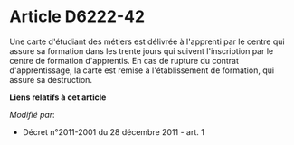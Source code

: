 # Article D6222-42

Une carte d'étudiant des métiers est délivrée à l'apprenti par le centre qui assure sa formation dans les trente jours qui
suivent l'inscription par le centre de formation d'apprentis. En cas de rupture du contrat d'apprentissage, la carte est
remise à l'établissement de formation, qui assure sa destruction.

**Liens relatifs à cet article**

_Modifié par_:

  - Décret n°2011-2001 du 28 décembre 2011 - art. 1
